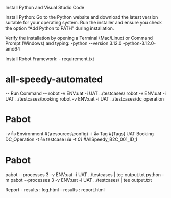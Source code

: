 Install Python and Visual Studio Code


Install Python:
    Go to the Python website and download the latest version suitable for your operating system.
Run the installer and ensure you check the option “Add Python to PATH” during installation.


Verify the installation by opening a Terminal (Mac/Linux) or Command Prompt (Windows) and typing:
    -python --version 3.12.0
    -python-3.12.0-amd64

Install Robot Framework:
    - requirement.txt


# all-speedy-automated
-- Run Command --
robot -v ENV:uat -i UAT  ../testcases/
robot -v ENV:uat -i UAT  ../testcases/booking
robot -v ENV:uat -i UAT  ../testcases/dc_operation


# Pabot
-v คือ Environment                   #(\resources\config)
-i คือ Tag                           #[Tags]   UAT    Booking    DC_Operation
-t คือ testcase เช่น -t *01*          #AllSpeedy_B2C_001_ID_1 
# Pabot
pabot --processes 3 -v ENV:uat -i UAT ..\testcases |  tee output.txt
python -m pabot --processes 3 -v ENV:uat -i UAT ../testcases/  |  tee output.txt

Report
     - results : log.html
     - results : report.html